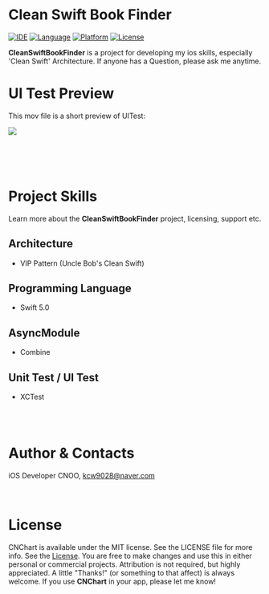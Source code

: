# Clean Swift Book Finder
[![IDE](https://img.shields.io/badge/Xcode-12.5-blue.svg)](https://developer.apple.com/xcode/)
[![Language](https://img.shields.io/badge/swift-5-orange.svg)](https://swift.org)
[![Platform](https://img.shields.io/badge/iOS-13-green.svg)](https://developer.apple.com/ios/)
[![License](https://img.shields.io/github/license/Clean-Swift/CleanStore.svg)](LICENSE)


**CleanSwiftBookFinder** is a project for developing my ios skills, especially 'Clean Swift' Architecture.
If anyone has a Question, please ask me anytime.

# UI Test Preview
This mov file is a short preview of UITest:

<table>
    <tr align="center" height="50px">
        <img src="./assets/uitest.gif"></img>
    </tr>
</table>

# Project Skills
Learn more about the **CleanSwiftBookFinder** project, licensing, support etc.

## Architecture
- VIP Pattern (Uncle Bob's Clean Swift)
## Programming Language
- Swift 5.0
## AsyncModule
- Combine
## Unit Test / UI Test
- XCTest


<br/><br/>

# Author & Contacts

iOS Developer CNOO, kcw9028@naver.com
<br/><br/><br/>

# License

CNChart is available under the MIT license. See the LICENSE file for more info.
See the [License](https://github.com/Chanooo/CNChart/blob/master/LICENSE). You are free to make changes and use this in either personal or commercial projects. Attribution is not required, but highly appreciated. A little "Thanks!" (or something to that affect) is always welcome. If you use **CNChart** in your app, please let me know!